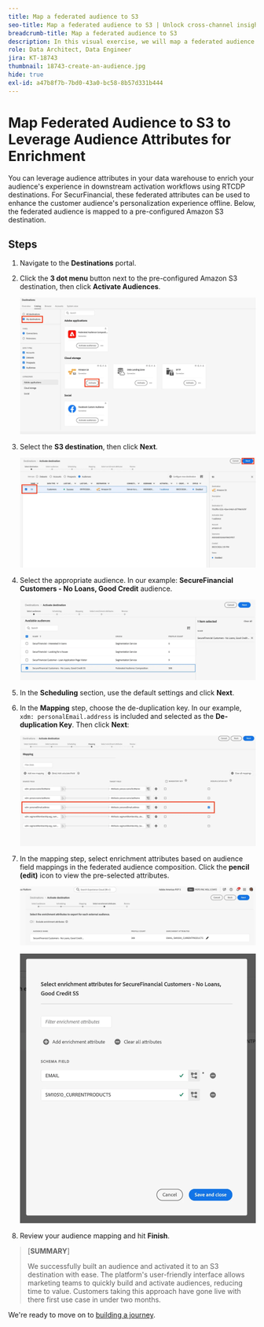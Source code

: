 ```yaml
---
title: Map a federated audience to S3
seo-title: Map a federated audience to S3 | Unlock cross-channel insights with Federated Audience Composition
breadcrumb-title: Map a federated audience to S3
description: In this visual exercise, we will map a federated audience to a downstream Real-Time CDP destination to support a personalized offline experience.
role: Data Architect, Data Engineer
jira: KT-18743
thumbnail: 18743-create-an-audience.jpg
hide: true
exl-id: a47b8f7b-7bd0-43a0-bc58-8b57d331b444
---
```

# Map Federated Audience to S3 to Leverage Audience Attributes for Enrichment

You can leverage audience attributes in your data warehouse to enrich your audience's experience in downstream activation workflows using RTCDP destinations. For SecurFinancial, these federated attributes can be used to enhance the customer audience's personalization experience offline. Below, the federated audience is mapped to a pre-configured Amazon S3 destination.

## Steps

1. Navigate to the **Destinations** portal.

2. Click the **3 dot menu** button next to the pre-configured Amazon S3 destination, then click **Activate Audiences**.

   ![activate-audiences](assets/activate-audiences.png)

3. Select the **S3 destination**, then click **Next**.

   ![select-s3-destination](assets/select-s3-destination.png)

4. Select the appropriate audience. In our example: **SecureFinancial Customers - No Loans, Good Credit** audience.

    ![select-s3-audience](assets/select-s3-audience.png)

5. In the **Scheduling** section, use the default settings and click **Next**.

6. In the **Mapping** step, choose the de-duplication key. In our example, `xdm: personalEmail.address` is included and selected as the **De-duplication Key**. Then click **Next**:
   
   ![deduplication-key](assets/deduplication-key.png)

7. In the mapping step, select enrichment attributes based on audience field mappings in the federated audience composition. Click the **pencil (edit)** icon to view the pre-selected attributes.

   ![edit-attributes](assets/edit-attributes.png)

   ![final-attributes](assets/final-attribution.png)

8. Review your audience mapping and hit **Finish**.

>[**SUMMARY**]
>
> We successfully built an audience and activated it to an S3 destination with ease. The platform's user-friendly interface allows marketing teams to quickly build and activate audiences, reducing time to value. Customers taking this approach have gone live with there first use case in under two months.

We're ready to move on to [building a journey](build-journey-federated-audience.md).
